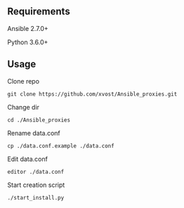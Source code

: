 

## Requirements

Ansible 2.7.0+

Python 3.6.0+

## Usage

Clone repo
```
git clone https://github.com/xvost/Ansible_proxies.git
```
Change dir
```
cd ./Ansible_proxies
```
Rename data.conf
```
cp ./data.conf.example ./data.conf
```
Edit data.conf
```
editor ./data.conf
```
Start creation script 
```
./start_install.py  
```
